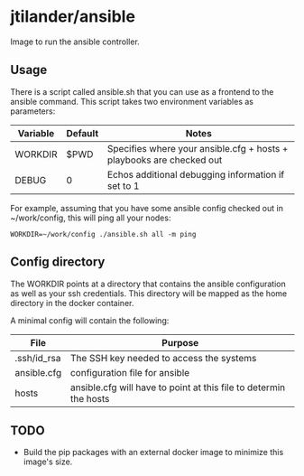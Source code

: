 # jtilander/ansible

Image to run the ansible controller.


## Usage

There is a script called ansible.sh that you can use as a frontend to the ansible command. This script takes two environment variables as parameters:

|Variable     |Default | Notes|
|-------------|--------|------|
|WORKDIR      |$PWD    |Specifies where your ansible.cfg + hosts + playbooks are checked out|
|DEBUG        |0       |Echos additional debugging information if set to 1|


For example, assuming that you have some ansible config checked out in ~/work/config, this will ping all your nodes:

```
WORKDIR=~/work/config ./ansible.sh all -m ping
```


## Config directory

The WORKDIR points at a directory that contains the ansible configuration as well as your ssh credentials. This directory will be mapped as the home directory in the docker container.

A minimal config will contain the following:

|File | Purpose|
|-----|--------|
|.ssh/id_rsa|The SSH key needed to access the systems|
|ansible.cfg|configuration file for ansible|
|hosts|ansible.cfg will have to point at this file to determin the hosts|



## TODO

* Build the pip packages with an external docker image to minimize this image's size.
